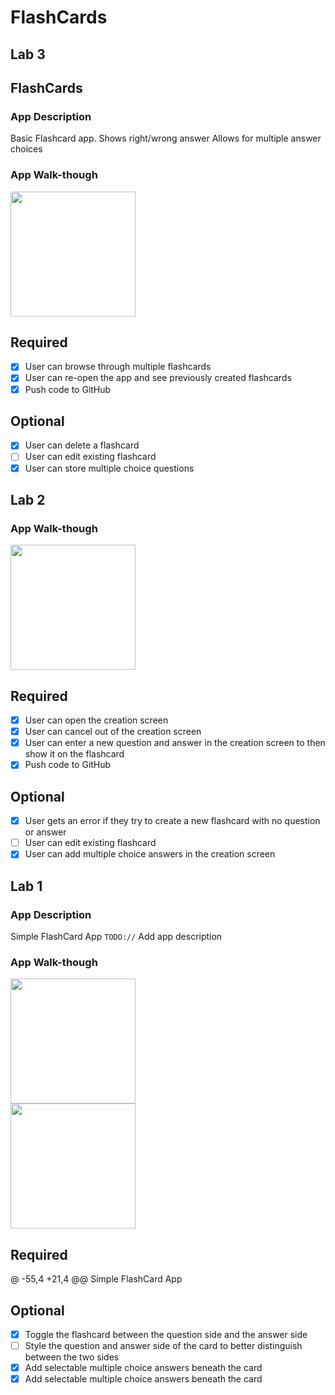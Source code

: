 # FlashCards
## Lab 3
## FlashCards

### App Description
Basic Flashcard app.
Shows right/wrong answer
Allows for multiple answer choices

### App Walk-though

<img src="https://i.imgur.com/8X9r2H2.gif" width=200><br>


## Required
- [x] User can browse through multiple flashcards
- [x] User can re-open the app and see previously created flashcards
- [x] Push code to GitHub
## Optional
- [x] User can delete a flashcard
- [ ] User can edit existing flashcard
- [x] User can store multiple choice questions

## Lab 2
### App Walk-though

<img src="https://i.imgur.com/xeZ60fU.gif" width=200><br>


## Required
- [x] User can open the creation screen
- [x] User can cancel out of the creation screen
- [x] User can enter a new question and answer in the creation screen to then show it on the flashcard
- [x] Push code to GitHub
## Optional
- [x] User gets an error if they try to create a new flashcard with no question or answer
- [ ] User can edit existing flashcard
- [x] User can add multiple choice answers in the creation screen

## Lab 1

### App Description
Simple FlashCard App
`TODO://` Add app description

### App Walk-though


<img src="https://i.imgur.com/0yQesRJ.gif" width=200><br>
<img src="https://imgur.com/0yQesRJE" width=200><br>


## Required
@ -55,4 +21,4 @@ Simple FlashCard App
## Optional
- [x] Toggle the flashcard between the question side and the answer side
- [ ] Style the question and answer side of the card to better distinguish between the two sides
- [x] Add selectable multiple choice answers beneath the card
- [x] Add selectable multiple choice answers beneath the card
